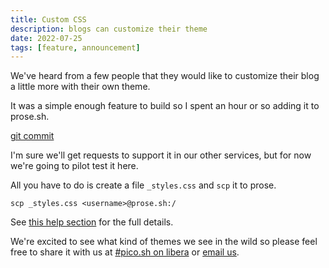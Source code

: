 ```yaml
---
title: Custom CSS
description: blogs can customize their theme
date: 2022-07-25
tags: [feature, announcement]
---
```


We've heard from a few people that they would like to customize their blog a
little more with their own theme.

It was a simple enough feature to build so I spent an hour or so adding it to
prose.sh.

[git commit](https://git.sr.ht/~erock/prose.sh/commit/24a38b45d0632c6c26e719aa4c77b6acc)

I'm sure we'll get requests to support it in our other services, but for now
we're going to pilot test it here.

All you have to do is create a file `_styles.css` and `scp` it to prose.

```
scp _styles.css <username>@prose.sh:/
```

See [this help section](https://prose.sh/help#blog-style) for the full details.

We're excited to see what kind of themes we see in the wild so please feel free
to share it with us at [#pico.sh on libera](https://web.libera.chat/#pico.sh) or
[email us](mailto:hello@prose.sh).
